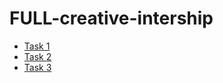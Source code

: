# FULL-creative-intership

- [Task 1](https://kailashganesh.github.io/FULL-creative-intership/Task-1.html)
- [Task 2](https://kailashganesh.github.io/FULL-creative-intership/Task-2.html)
- [Task 3](https://kailashganesh.github.io/FULL-creative-intership/Task-3.html)